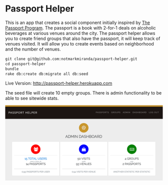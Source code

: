 # Passport Helper



This is an app that creates a social component initially inspired by [The Passport Program](http://thepassportprogram.com/denver). The passport is a book with 2-for-1 deals on alcoholic beverages at various venues around the city. The passport helper allows you to create friend groups that also have the passport, it will keep track of venues visited. It will allow you to create events based on neighborhood and the number of venues.

```
git clone git@github.com:notmarkmiranda/passport-helper.git
cd passport-helper
bundle
rake db:create db:migrate all db:seed
```

Live Version: http://passport-helper.herokuapp.com

The seed file will create 10 empty groups. There is admin functionality to be able to see sitewide stats.

![alt text](admin.png)
